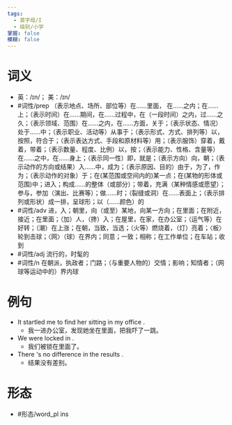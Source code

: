 ```yaml
---
tags:
  - 首字母/I
  - 级别/小学
掌握: false
模糊: false
---
```

# 词义
- 英：/ɪn/； 美：/ɪn/
- #词性/prep  （表示地点、场所、部位等）在……里面， 在……之内；在……上；（表示时间）在……期间，在……过程中，在（一段时间）之内，过……之久；（表示领域、范围）在……之内，在……方面，关于；（表示状态、情况）处于……中；（表示职业、活动等）从事于；（表示形式、方式、排列等）以，按照，符合于；（表示表达方式、手段和原材料等）用；（表示服饰）穿着，戴着，带着；（表示数量、程度、比例）以，按；（表示能力、性格、含量等）在……之中，在……身上；（表示同一性）即，就是；（表示方向）向，朝；（表示动作的方向或结果）入……中，成为；（表示原因、目的）由于，为了，作为；（表示动作的对象）于；在(某范围或空间内的)某一点；在(某物的形体或范围)中；进入；构成……的整体（或部分）；带着，充满（某种情感或愿望）；参与，参加（演出、比赛等）；做……时；（裂缝或洞）在……表面上；（表示排列或形状）成一排，呈球形；以（……颜色）的
- #词性/adv  进，入；朝里，向（或至）某地，向某一方向；在里面；在附近，接近；在里面；（加）人，（搀）入；在屋里，在家，在办公室；（运气等）在好转；（潮）在上涨；在朝，当致，当选；（火等）燃烧着，（灯）亮着；〈板〉轮到击球；〈网〉（球）在界内；同意；一致；相称；在工作单位；在车站；收到
- #词性/adj  流行的，时髦的
- #词性/n  在朝派，执政者；门路；（与重要人物的）交情；影响；知情者；（网球等运动中的）界内球
# 例句
- It startled me to find her sitting in my office .
	- 我一进办公室，发现她坐在里面，把我吓了一跳。
- We were locked in .
	- 我们被锁在里面了。
- There 's no difference in the results .
	- 结果没有差别。
# 形态
- #形态/word_pl ins
